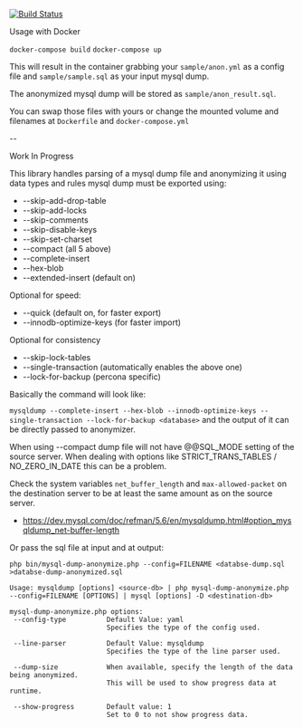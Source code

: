 [![Build Status](https://travis-ci.com/PayU/mysql-dump-anonymizer.svg?branch=master)](https://travis-ci.com/PayU/mysql-dump-anonymizer)

Usage with Docker

`docker-compose build`
`docker-compose up`

This will result in the container grabbing your `sample/anon.yml` as a config file and `sample/sample.sql` as your input mysql dump.

The anonymized mysql dump will be stored as `sample/anon_result.sql`.

You can swap those files with yours or change the mounted volume and filenames at `Dockerfile` and `docker-compose.yml`

--

Work In Progress

This library handles parsing of a mysql dump file and anonymizing it using data types and rules
mysql dump must be exported using:
-  --skip-add-drop-table
-  --skip-add-locks
-  --skip-comments
-  --skip-disable-keys
-  --skip-set-charset
-  --compact (all 5 above)
-  --complete-insert
-  --hex-blob
-  --extended-insert (default on)

Optional for speed:
-  --quick (default on, for faster export)
-  --innodb-optimize-keys (for faster import)

Optional for consistency
-  --skip-lock-tables
-  --single-transaction (automatically enables the above one)
-  --lock-for-backup (percona specific)

Basically the command will look like:

`mysqldump --complete-insert --hex-blob --innodb-optimize-keys --single-transaction --lock-for-backup <database>`
and the output of it can be directly passed to anonymizer.

When using --compact dump file will not have @@SQL_MODE setting of the source server. When dealing with options like STRICT_TRANS_TABLES / NO_ZERO_IN_DATE this can be a problem.

Check the system variables `net_buffer_length` and `max-allowed-packet` on the 
destination server to be at least the same amount as on the source server.
- https://dev.mysql.com/doc/refman/5.6/en/mysqldump.html#option_mysqldump_net-buffer-length


Or pass the sql file at input and at output:

`php bin/mysql-dump-anonymize.php --config=FILENAME <databse-dump.sql >databse-dump-anonymized.sql`

```text
Usage: mysqldump [options] <source-db> | php mysql-dump-anonymize.php --config=FILENAME [OPTIONS] | mysql [options] -D <destination-db>

mysql-dump-anonymize.php options:
 --config-type          Default Value: yaml
                        Specifies the type of the config used.

 --line-parser          Default Value: mysqldump
                        Specifies the type of the line parser used.

 --dump-size            When available, specify the length of the data being anonymized.
                        This will be used to show progress data at runtime.

 --show-progress        Default value: 1
                        Set to 0 to not show progress data.

```
